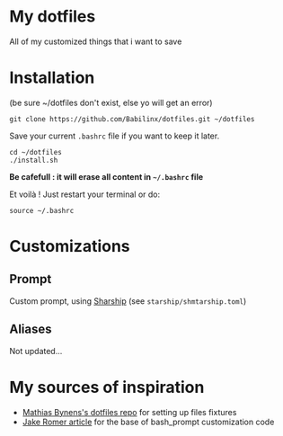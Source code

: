 # My dotfiles
All of my customized things that i want to save

# Installation

(be sure ~/dotfiles don't exist, else yo will get an error)
```
git clone https://github.com/Babilinx/dotfiles.git ~/dotfiles
``` 
Save your current `.bashrc` file if you want to keep it later.
```
cd ~/dotfiles
./install.sh
```
**Be cafefull : it will erase all content in `~/.bashrc` file**

Et voilà ! Just restart your terminal or do:
```
source ~/.bashrc
```
# Customizations
## Prompt
Custom prompt, using [Sharship](https://shatship.rs) (see `starship/shmtarship.toml`)

## Aliases
Not updated...

# My sources of inspiration
 - [Mathias Bynens's dotfiles repo](https://github.com/mathiasbynens/dotfiles) for setting up files fixtures
 - [Jake Romer article](https://coderwall.com/p/pn8f0g/show-your-git-status-and-branch-in-color-at-the-command-prompt) for the base of bash_prompt customization code
